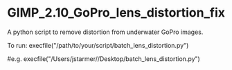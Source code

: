 # GIMP_2.10_GoPro_lens_distortion_fix
A python script to remove distortion from underwater GoPro images.

To run:
execfile("/path/to/your/script/batch_lens_distortion.py")

#e.g. execfile("/Users/jstarmer//Desktop/batch_lens_distortion.py")

